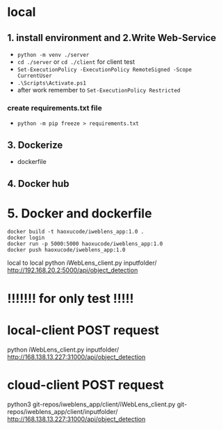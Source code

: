 # local

## 1. install environment and 2.Write Web-Service

- `python -m venv ./server`
- `cd ./server` or `cd ./client` for client test
- `Set-ExecutionPolicy -ExecutionPolicy RemoteSigned -Scope CurrentUser`
- `.\Scripts\Activate.ps1`
- after work remember to `Set-ExecutionPolicy Restricted`

### create requirements.txt file
- `python -m pip freeze > requirements.txt`



## 3. Dockerize
- dockerfile

## 4. Docker hub


# 5. Docker and dockerfile

```
docker build -t haoxucode/iweblens_app:1.0 .
docker login
docker run -p 5000:5000 haoxucode/iweblens_app:1.0
docker push haoxucode/iweblens_app:1.0

```

local to local
python iWebLens_client.py inputfolder/ http://192.168.20.2:5000/api/object_detection


# !!!!!!! for only test !!!!!

# local-client POST request
python iWebLens_client.py inputfolder/ http://168.138.13.227:31000/api/object_detection

# cloud-client POST request
python3 git-repos/iweblens_app/client/iWebLens_client.py git-repos/iweblens_app/client/inputfolder/ http://168.138.13.227:31000/api/object_detection 
